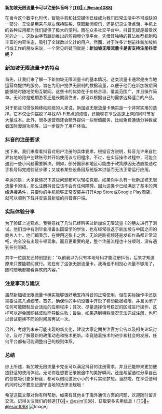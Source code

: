 **新加坡无限流量卡可以注册抖音吗？[[TG💪+ @esim1088](https://t.me/s/esim1088)]**

在当今这个数字化时代，智能手机和社交媒体已经成为我们日常生活中不可或缺的一部分。无论是用来与朋友保持联系、获取新闻资讯，还是记录生活点滴，手机上的各种应用都为我们提供了极大的便利。而在众多社交平台中，抖音无疑是最受欢迎的之一。这款由字节跳动推出的短视频分享平台，凭借其独特的算法推荐机制和丰富的内容生态，吸引了全球数以亿计的用户。然而，对于许多计划前往新加坡旅行或工作的朋友来说，一个常见的疑问就是：**新加坡无限流量卡是否支持注册抖音呢？**

### 新加坡无限流量卡的特点

首先，让我们来了解一下新加坡无限流量卡的基本情况。这类流量卡通常是由当地运营商提供的服务，旨在为用户提供无限制的数据流量，以便于他们在新加坡期间能够随时随地使用互联网。这些卡的优势在于价格合理、覆盖范围广，并且操作简单。无论你是短期游客还是长期居住者，都可以根据自己的需求选择适合的产品。

对于那些习惯依赖移动网络的人来说，新加坡无限流量卡确实是一个非常实用的选择。它不仅让你摆脱了寻找Wi-Fi热点的烦恼，还能够在享受高速上网的同时节省大量成本。此外，很多运营商还会额外提供一些增值服务，比如免费通话分钟数或者国际漫游功能等，进一步提升了用户体验。

### 抖音的注册要求

接下来，我们来看看抖音对用户注册的具体要求。根据官方说明，抖音允许来自世界各地的用户创建账号并开始使用该应用程序。不过，在实际操作过程中，可能会遇到一些小问题需要解决。例如，部分国家和地区可能由于政策原因无法直接通过手机号码完成验证步骤；又或者某些设备因系统版本过低而无法正常运行应用。

幸运的是，大多数情况下这些问题都可以轻松克服。如果你手头有一张新加坡无限流量卡的话，那么注册抖音应该不会有任何障碍。因为这类卡已经满足了基本的网络连接条件，只要你的手机能够正常安装并打开App Store或Google Play商店，就可以顺利下载并安装最新版的抖音客户端。

### 实际体验分享

为了验证上述观点，我特意找了几位已经购买过新加坡无限流量卡的朋友进行了测试。他们当中有刚毕业准备出国留学的学生，也有经常往返于新加坡与中国之间的商务人士。他们都表示，在使用这张卡之后，无论是刷视频还是发布作品都非常流畅，完全没有出现卡顿现象。而且更重要的是，整个注册流程也十分顺利，没有遇到任何阻碍。

其中一位朋友还特别提到：“以前我以为只有本地号码才能注册抖音，后来才知道原来只要能联网就行。现在有了这张无限流量卡，我再也不用担心流量不够用了，随时随地都能看喜欢的内容。”

### 注意事项与建议

虽然新加坡无限流量卡确实能够很好地支持抖音的正常使用，但在实际操作中还是需要注意几点细节。首先，确保你的手机设置中开启了移动数据权限，并且关闭了任何可能限制后台活动的应用程序；其次，尽量选择信号稳定的区域进行操作，这样可以避免因网络波动而导致失败；最后，如果遇到特殊情况无法完成注册，也可以尝试更换不同的时间段再试一次。

另外，考虑到未来可能出现的新变化，建议大家定期关注官方公告以及相关论坛讨论，及时了解最新的政策动态和技术更新。毕竟随着技术的进步和社会的发展，任何平台都有可能调整自己的规则体系。

### 总结

综上所述，新加坡无限流量卡完全可以满足抖音的注册需求，并且还能带来更加便捷舒适的使用体验。无论你是想要记录旅途中的美好瞬间，还是希望通过分享自己的创意吸引更多粉丝，都可以借助这张小小的卡片实现梦想。当然啦，在享受便利的同时也不要忘记遵守当地的法律法规哦！

希望这篇文章对你有所帮助，如果有其他关于海外通信方面的问题，欢迎随时留言交流。记得关注我们的频道[[TG💪+ @esim1088](https://t.me/s/esim1088)]，获取更多实用信息！[[TG💪+ @esim1088](https://t.me/s/esim1088) ![Image](https://i.postimg.cc/4NQfJmqS/Snipaste-2025-05-13-00-14-12.png)]